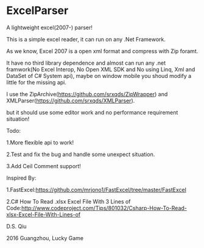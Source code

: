 # ExcelParser
A lightweight excel(2007-) parser!

This is a simple excel reader, it can run on any .Net Framework.

As we know, Excel 2007 is a open xml format and compress with Zip foramt.

It have no third library dependence and almost can run any .net framwork(No Excel Interop, No Open XML SDK
and No using Linq, Xml and DataSet of C# System api), 
maybe on window mobile you shoud modify a little for the missing api.

I use the ZipArchive(https://github.com/srxqds/ZipWrapper) and XMLParser(https://github.com/srxqds/XMLParser).


but it should use some editor work and no performance requirement situation!


Todo:

1.More flexible api to work!

2.Test and fix the bug and handle some unexpect situation.

3.Add Ceil Comment support!

Inspired By:

1.FastExcel:https://github.com/mrjono1/FastExcel/tree/master/FastExcel

2.C# How To Read .xlsx Excel File With 3 Lines of Code:http://www.codeproject.com/Tips/801032/Csharp-How-To-Read-xlsx-Excel-File-With-Lines-of


D.S. Qiu

2016 Guangzhou, Lucky Game



